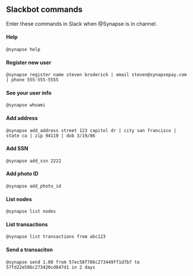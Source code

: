 ## Slackbot commands
Enter these commands in Slack when @Synapse is in channel.

#### Help
```
@synapse help
```

#### Register new user
```
@synapse register name steven broderick | email steven@synapsepay.com | phone 555-555-5555
```

#### See your user info
```
@synapse whoami
```

#### Add address
```
@synapse add_address street 123 capitol dr | city san francisco | state ca | zip 94110 | dob 3/19/86
```

#### Add SSN
```
@synapse add_ssn 2222
```

#### Add photo ID
```
@synapse add_photo_id
```

#### List nodes
```
@synapse list nodes
```

#### List transactions
```
@synapse list transactions from abc123
```

#### Send a transaciton
```
@synapse send 1.00 from 57ec58f786c273449ff1d7b7 to 57fd22e586c273420cd847d1 in 2 days
```
